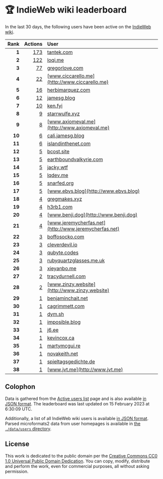 # 🏆 IndieWeb wiki leaderboard

In the last 30 days, the following users have been active on the [IndieWeb wiki](https://indieweb.org).

| Rank | Actions | User |
|-----:|--------:|:-----|
| **1** | [173](https://indieweb.org/Special:Contributions/Tantek.com) | [tantek.com](http://tantek.com) |
| **2** | [122](https://indieweb.org/Special:Contributions/Loqi.me) | [loqi.me](http://loqi.me) |
| **3** | [77](https://indieweb.org/Special:Contributions/Gregorlove.com) | [gregorlove.com](http://gregorlove.com) |
| **4** | [22](https://indieweb.org/Special:Contributions/Www.ciccarello.me) | [www.ciccarello.me](http://www.ciccarello.me) |
| **5** | [16](https://indieweb.org/Special:Contributions/Herbimarquez.com) | [herbimarquez.com](http://herbimarquez.com) |
| **6** | [12](https://indieweb.org/Special:Contributions/Jamesg.blog) | [jamesg.blog](http://jamesg.blog) |
| **7** | [10](https://indieweb.org/Special:Contributions/Ken.fyi) | [ken.fyi](http://ken.fyi) |
| **8** | [9](https://indieweb.org/Special:Contributions/Starrwulfe.xyz) | [starrwulfe.xyz](http://starrwulfe.xyz) |
| **9** | [8](https://indieweb.org/Special:Contributions/Www.axiomeval.me) | [www.axiomeval.me](http://www.axiomeval.me) |
| **10** | [6](https://indieweb.org/Special:Contributions/Cali.jamesg.blog) | [cali.jamesg.blog](http://cali.jamesg.blog) |
| **11** | [6](https://indieweb.org/Special:Contributions/Islandinthenet.com) | [islandinthenet.com](http://islandinthenet.com) |
| **12** | [5](https://indieweb.org/Special:Contributions/Bcost.site) | [bcost.site](http://bcost.site) |
| **13** | [5](https://indieweb.org/Special:Contributions/Earthboundvalkyrie.com) | [earthboundvalkyrie.com](http://earthboundvalkyrie.com) |
| **14** | [5](https://indieweb.org/Special:Contributions/Jacky.wtf) | [jacky.wtf](http://jacky.wtf) |
| **15** | [5](https://indieweb.org/Special:Contributions/Lqdev.me) | [lqdev.me](http://lqdev.me) |
| **16** | [5](https://indieweb.org/Special:Contributions/Snarfed.org) | [snarfed.org](http://snarfed.org) |
| **17** | [5](https://indieweb.org/Special:Contributions/Www.ebvs.blog) | [www.ebvs.blog](http://www.ebvs.blog) |
| **18** | [4](https://indieweb.org/Special:Contributions/Gregmakes.xyz) | [gregmakes.xyz](http://gregmakes.xyz) |
| **19** | [4](https://indieweb.org/Special:Contributions/H3rb1.com) | [h3rb1.com](http://h3rb1.com) |
| **20** | [4](https://indieweb.org/Special:Contributions/Www.benji.dog) | [www.benji.dog](http://www.benji.dog) |
| **21** | [4](https://indieweb.org/Special:Contributions/Www.jeremycherfas.net) | [www.jeremycherfas.net](http://www.jeremycherfas.net) |
| **22** | [3](https://indieweb.org/Special:Contributions/Boffosocko.com) | [boffosocko.com](http://boffosocko.com) |
| **23** | [3](https://indieweb.org/Special:Contributions/Cleverdevil.io) | [cleverdevil.io](http://cleverdevil.io) |
| **24** | [3](https://indieweb.org/Special:Contributions/Qubyte.codes) | [qubyte.codes](http://qubyte.codes) |
| **25** | [3](https://indieweb.org/Special:Contributions/Rubyquartzglasses.me.uk) | [rubyquartzglasses.me.uk](http://rubyquartzglasses.me.uk) |
| **26** | [3](https://indieweb.org/Special:Contributions/Xieyanbo.me) | [xieyanbo.me](http://xieyanbo.me) |
| **27** | [2](https://indieweb.org/Special:Contributions/Tracydurnell.com) | [tracydurnell.com](http://tracydurnell.com) |
| **28** | [2](https://indieweb.org/Special:Contributions/Www.zinzy.website) | [www.zinzy.website](http://www.zinzy.website) |
| **29** | [1](https://indieweb.org/Special:Contributions/Benjaminchait.net) | [benjaminchait.net](http://benjaminchait.net) |
| **30** | [1](https://indieweb.org/Special:Contributions/Cagrimmett.com) | [cagrimmett.com](http://cagrimmett.com) |
| **31** | [1](https://indieweb.org/Special:Contributions/Dym.sh) | [dym.sh](http://dym.sh) |
| **32** | [1](https://indieweb.org/Special:Contributions/Imposible.blog) | [imposible.blog](http://imposible.blog) |
| **33** | [1](https://indieweb.org/Special:Contributions/J6.ee) | [j6.ee](http://j6.ee) |
| **34** | [1](https://indieweb.org/Special:Contributions/Kevincox.ca) | [kevincox.ca](http://kevincox.ca) |
| **35** | [1](https://indieweb.org/Special:Contributions/Martymcgui.re) | [martymcgui.re](http://martymcgui.re) |
| **36** | [1](https://indieweb.org/Special:Contributions/Novakeith.net) | [novakeith.net](http://novakeith.net) |
| **37** | [1](https://indieweb.org/Special:Contributions/Spieltagsgedichte.de) | [spieltagsgedichte.de](http://spieltagsgedichte.de) |
| **38** | [1](https://indieweb.org/Special:Contributions/Www.jvt.me) | [www.jvt.me](http://www.jvt.me) |


## Colophon

Data is gathered from the [Active users list](https://indieweb.org/Special:ActiveUsers) page and is also available [in JSON format](https://github.com/jgarber623/indieweb-wiki-leaderboard/blob/main/data/leaderboard.json). The leaderboard was last updated on 15 February 2023 at 6:30:09 UTC.

Additionally, a list of all IndieWeb wiki users is available [in JSON format](https://github.com/jgarber623/indieweb-wiki-leaderboard/blob/main/data/users.json). Parsed microformats2 data from user homepages is available in [the `./data/users` directory](https://github.com/jgarber623/indieweb-wiki-leaderboard/blob/main/data/users).

## License

This work is dedicated to the public domain per the [Creative Commons CC0 1.0 Universal Public Domain Dedication](https://creativecommons.org/publicdomain/zero/1.0/). You can copy, modify, distribute and perform the work, even for commercial purposes, all without asking permission.
